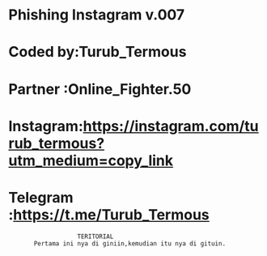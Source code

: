 # Phishing Instagram v.007
# Coded by:Turub_Termous
# Partner :Online_Fighter.50
# Instagram:https://instagram.com/turub_termous?utm_medium=copy_link
# Telegram :https://t.me/Turub_Termous



 				       TERITORIAL				
		   Pertama ini nya di giniin,kemudian itu nya di gituin.
